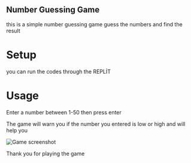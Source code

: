 ## Number Guessing Game
this is a simple number guessing game guess the numbers and find the result
# Setup
you can run the codes through the REPLİT
# Usage
 Enter a number between 1-50 then press enter
 
 The game will warn you if the number you entered is low or high and will help you

 ![Game screenshot](https://github.com/berkekerey/NewProject/assets/150926719/7e0d8f94-987f-41fa-8512-d42bda3de66a)

 Thank you for playing the game
